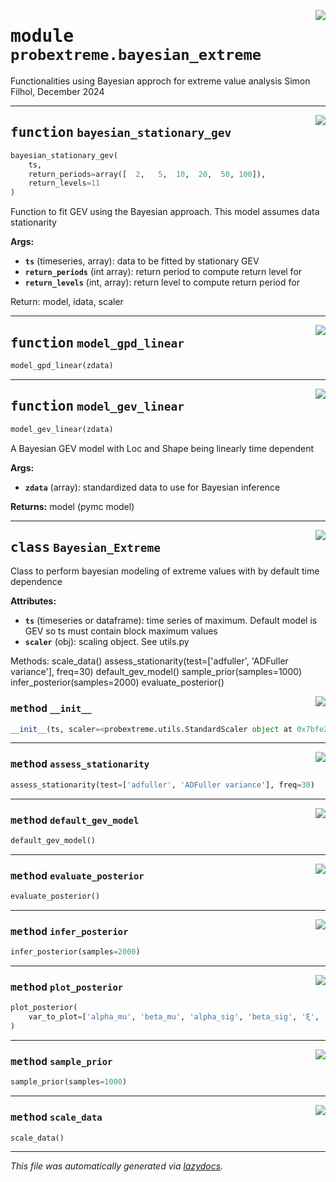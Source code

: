 <!-- markdownlint-disable -->

<a href="../../probextreme/bayesian_extreme.py#L0"><img align="right" style="float:right;" src="https://img.shields.io/badge/-source-cccccc?style=flat-square"></a>

# <kbd>module</kbd> `probextreme.bayesian_extreme`
Functionalities using Bayesian approch for extreme value analysis Simon Filhol, December 2024 


---

<a href="../../probextreme/bayesian_extreme.py#L17"><img align="right" style="float:right;" src="https://img.shields.io/badge/-source-cccccc?style=flat-square"></a>

## <kbd>function</kbd> `bayesian_stationary_gev`

```python
bayesian_stationary_gev(
    ts,
    return_periods=array([  2,   5,  10,  20,  50, 100]),
    return_levels=11
)
```

Function to fit GEV using the Bayesian approach. This model assumes data stationarity 



**Args:**
 
 - <b>`ts`</b> (timeseries, array):  data to be fitted by stationary GEV 
 - <b>`return_periods`</b> (int array):  return period to compute return level for 
 - <b>`return_levels`</b> (int, array):  return level to compute return period for 

Return: model, idata, scaler 


---

<a href="../../probextreme/bayesian_extreme.py#L72"><img align="right" style="float:right;" src="https://img.shields.io/badge/-source-cccccc?style=flat-square"></a>

## <kbd>function</kbd> `model_gpd_linear`

```python
model_gpd_linear(zdata)
```






---

<a href="../../probextreme/bayesian_extreme.py#L77"><img align="right" style="float:right;" src="https://img.shields.io/badge/-source-cccccc?style=flat-square"></a>

## <kbd>function</kbd> `model_gev_linear`

```python
model_gev_linear(zdata)
```

A Bayesian GEV model with Loc and Shape being linearly time dependent 



**Args:**
 
 - <b>`zdata`</b> (array):  standardized data to use for Bayesian inference 



**Returns:**
 model (pymc model) 


---

<a href="../../probextreme/bayesian_extreme.py#L119"><img align="right" style="float:right;" src="https://img.shields.io/badge/-source-cccccc?style=flat-square"></a>

## <kbd>class</kbd> `Bayesian_Extreme`
Class to perform bayesian modeling of extreme values with by default time dependence 



**Attributes:**
 
 - <b>`ts`</b> (timeseries or dataframe):  time series of maximum. Default model is GEV so ts must contain block maximum values 
 - <b>`scaler`</b> (obj):  scaling object. See utils.py 

Methods: scale_data() assess_stationarity(test=['adfuller', 'ADFuller variance'], freq=30) default_gev_model() sample_prior(samples=1000) infer_posterior(samples=2000) evaluate_posterior() 

<a href="../../probextreme/bayesian_extreme.py#L136"><img align="right" style="float:right;" src="https://img.shields.io/badge/-source-cccccc?style=flat-square"></a>

### <kbd>method</kbd> `__init__`

```python
__init__(ts, scaler=<probextreme.utils.StandardScaler object at 0x7bfe28d14040>)
```








---

<a href="../../probextreme/bayesian_extreme.py#L148"><img align="right" style="float:right;" src="https://img.shields.io/badge/-source-cccccc?style=flat-square"></a>

### <kbd>method</kbd> `assess_stationarity`

```python
assess_stationarity(test=['adfuller', 'ADFuller variance'], freq=30)
```





---

<a href="../../probextreme/bayesian_extreme.py#L166"><img align="right" style="float:right;" src="https://img.shields.io/badge/-source-cccccc?style=flat-square"></a>

### <kbd>method</kbd> `default_gev_model`

```python
default_gev_model()
```





---

<a href="../../probextreme/bayesian_extreme.py#L188"><img align="right" style="float:right;" src="https://img.shields.io/badge/-source-cccccc?style=flat-square"></a>

### <kbd>method</kbd> `evaluate_posterior`

```python
evaluate_posterior()
```





---

<a href="../../probextreme/bayesian_extreme.py#L176"><img align="right" style="float:right;" src="https://img.shields.io/badge/-source-cccccc?style=flat-square"></a>

### <kbd>method</kbd> `infer_posterior`

```python
infer_posterior(samples=2000)
```





---

<a href="../../probextreme/bayesian_extreme.py#L196"><img align="right" style="float:right;" src="https://img.shields.io/badge/-source-cccccc?style=flat-square"></a>

### <kbd>method</kbd> `plot_posterior`

```python
plot_posterior(
    var_to_plot=['alpha_mu', 'beta_mu', 'alpha_sig', 'beta_sig', 'ξ', 'μ', 'σ']
)
```





---

<a href="../../probextreme/bayesian_extreme.py#L171"><img align="right" style="float:right;" src="https://img.shields.io/badge/-source-cccccc?style=flat-square"></a>

### <kbd>method</kbd> `sample_prior`

```python
sample_prior(samples=1000)
```





---

<a href="../../probextreme/bayesian_extreme.py#L145"><img align="right" style="float:right;" src="https://img.shields.io/badge/-source-cccccc?style=flat-square"></a>

### <kbd>method</kbd> `scale_data`

```python
scale_data()
```








---

_This file was automatically generated via [lazydocs](https://github.com/ml-tooling/lazydocs)._
